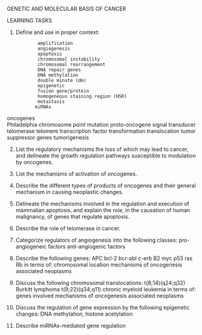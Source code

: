 GENETIC AND MOLECULAR BASIS OF CANCER

LEARNING TASKS

1. Define and use in proper context:


               amplification
               angiogenesis
               apoptosis
               chromosomal instability
               chromosomal rearrangement
               DNA repair genes
               DNA methylation
               double minute (dm)
               epigenetic
               fusion gene/protein
               homogeneous staining region (HSR)
               metastasis
 	          miRNAs
oncogenes                              
Philadelphia chromosome 
point mutation
proto-oncogene
signal transducer
telomerase
telomere
transcription factor
transformation
translocation
tumor suppressor genes
tumorigenesis



2. List the regulatory mechanisms the loss of which may lead to cancer, and delineate the growth regulation pathways susceptible to modulation by oncogenes.

3. List the mechanisms of activation of oncogenes.

4. Describe the different types of products of oncogenes and their general mechanism in causing neoplastic changes.

5. Delineate the mechanisms involved in the regulation and execution of mammalian apoptosis, and explain the role, in the causation of human malignancy, of genes that regulate apoptosis.
 
6. Describe the role of telomerase in cancer.

7. Categorize regulators of angiogenesis into the following classes:
		pro-angiogeneic factors
		anti-angiogenic factors

8. Describe the following genes:
       APC	bcl-2	bcr-abl	 c-erb B2
       myc	 p53	ras	Rb
	   in terms of:
	chromosomal location
	mechanisms of oncogenesis
	associated neoplasms

9. Discuss the following chromosomal translocations:
	t(8;14)(q24;q32)	Burkitt lymphoma
	t(9;22)(q34;q11)	chronic myeloid leukemia
                  in terms of:	
       genes involved
		mechanisms of oncogenesis
		associated neoplasms

10. Discuss the regulation of gene expression by the following epigenetic changes:
DNA methylation, 
histone acetylation

11. Describe miRNAs-mediated gene regulation

